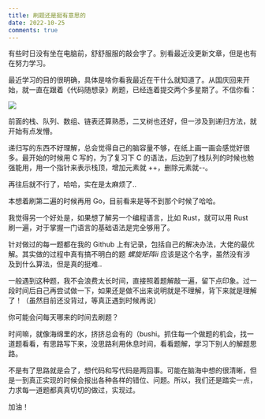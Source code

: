```yaml
---
title: 刷题还是挺有意思的
date: 2022-10-25
comments: true
---
```


有些时日没有坐在电脑前，舒舒服服的敲会字了。别看最近没更新文章，但是也有在努力学习。

<!--more-->

最近学习的目的很明确，具体是啥你看我最近在干什么就知道了。从国庆回来开始，就一直在跟着《代码随想录》刷题，已经连着提交两个多星期了。不信你看：

![](https://s2.loli.net/2022/10/25/haXIxyetBjSdG8W.png)

前面的栈、队列、数组、链表还算熟悉，二叉树也还好，但一涉及到递归方法，就开始有点发懵。



递归写的东西不好理解，总会觉得自己的脑容量不够，在纸上画一画会感觉好很多。最开始的时候用 C 写的，为了复习下 C 的语法，后边到了栈队列的时候也勉强能用，用一个指针来表示栈顶，增加元素就 ++，删除元素就--。



再往后就不行了，哈哈，实在是太麻烦了..



本想着刷第二遍的时候再用 Go，目前看来是等不到那个时候了哈哈。



我觉得另一个好处是，如果想了解另一个编程语言，比如 Rust，就可以用 Rust 刷一遍，对于掌握一门语言的基础语法是完全够用了。



针对做过的每一题都在我的 Github 上有记录，包括自己的解决办法，大佬的最优解。其实做的过程中真有搞不明白的题 *螺旋矩阵ii* 应该是这个名字，虽然没有涉及到什么算法，但是真的挺难..



一般遇到这种题，我不会浪费太长时间，直接照着题解敲一遍，留下点印象。过一段时间后自己再尝试做一下，如果还是做不出来说明就是不理解，背下来就是理解了！（虽然目前还没背过，等真正遇到时候再说）



你可能会问每天哪来的时间去刷题？



时间嘛，就像海绵里的水，挤挤总会有的（bushi。抓住每一个做题的机会，找一道题看看，有思路写下来，没思路利用休息时间，看看题解，学习下别人的解题思路。



不是有了思路就是会了，想代码和写代码是两回事。可能在脑海中想的很清晰，但是一到真正实现的时候会报出各种各样的错位、问题。所以，我们还是踏实一点，力求每一道题都真真切切的做过，实现过。



加油！